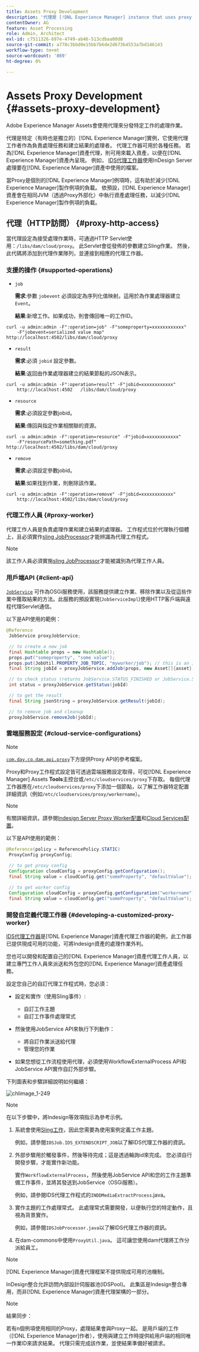 ```yaml
---
title: Assets Proxy Development
description: '代理是 [!DNL Experience Manager] instance that uses proxy workers to process jobs. Learn how to configure an [!DNL Experience Manager] 代理，支援的操作、代理元件以及如何開發自定義代理工作器。 '
contentOwner: AG
feature: Asset Processing
role: Admin, Architect
exl-id: c7511326-697e-4749-ab46-513cdbaa00d8
source-git-commit: a778c3bbd0e15bb7b6de2d673b4553a7bd146143
workflow-type: tm+mt
source-wordcount: '869'
ht-degree: 0%

---
```


# Assets Proxy Development {#assets-proxy-development}

Adobe Experience Manager Assets會使用代理來分發特定工作的處理作業。

代理是特定（有時也是獨立的）[!DNL Experience Manager]實例，它使用代理工作者作為負責處理任務和建立結果的處理者。 代理工作器可用於各種任務。 若為[!DNL Experience Manager]資產代理，則可用來載入資產，以便在[!DNL Experience Manager]資產內呈現。 例如， [IDS代理工作器](indesign.md)使用InDesign Server處理要在[!DNL Experience Manager]資產中使用的檔案。

當Proxy是個別的[!DNL Experience Manager]例項時，這有助於減少[!DNL Experience Manager]製作例項的負載。 依預設，[!DNL Experience Manager]資產會在相同JVM（透過Proxy外部化）中執行資產處理任務，以減少[!DNL Experience Manager]製作例項的負載。

## 代理（HTTP訪問） {#proxy-http-access}

當代理設定為接受處理作業時，可通過HTTP Servlet使用：`/libs/dam/cloud/proxy`。 此Servlet會從發佈的參數建立Sling作業。 然後，此代碼將添加到代理作業隊列，並連接到相應的代理工作器。

### 支援的操作 {#supported-operations}

* `job`

   **需求**:參數 `jobevent` 必須設定為序列化值映射。這用於為作業處理器建立`Event`。

   **結果**:新增工作。如果成功，則會傳回唯一的工作ID。

```shell
curl -u admin:admin -F":operation=job" -F"someproperty=xxxxxxxxxxxx"
    -F"jobevent=serialized value map" http://localhost:4502/libs/dam/cloud/proxy
```

* `result`

   **需求**:必須 `jobid` 設定參數。

   **結果**:返回由作業處理器建立的結果節點的JSON表示。

```shell
curl -u admin:admin -F":operation=result" -F"jobid=xxxxxxxxxxxx"
    http://localhost:4502   /libs/dam/cloud/proxy
```

* `resource`

   **需求**:必須設定參數jobid。

   **結果**:傳回與指定作業相關聯的資源。

```shell
curl -u admin:admin -F":operation=resource" -F"jobid=xxxxxxxxxxxx"
    -F"resourcePath=something.pdf" http://localhost:4502/libs/dam/cloud/proxy
```

* `remove`

   **需求**:必須設定參數jobid。

   **結果**:如果找到作業，則刪除該作業。

```shell
curl -u admin:admin -F":operation=remove" -F"jobid=xxxxxxxxxxxx"
    http://localhost:4502/libs/dam/cloud/proxy
```

### 代理工作人員 {#proxy-worker}

代理工作人員是負責處理作業和建立結果的處理器。 工作程式位於代理執行個體上，且必須實作[sling JobProcessor](https://sling.apache.org/site/eventing-and-jobs.html)才能辨識為代理工作程式。

>[!NOTE]
>
>該工作人員必須實施[sling JobProcessor](https://sling.apache.org/site/eventing-and-jobs.html)才能被識別為代理工作人員。

### 用戶端API {#client-api}

[`JobService`](https://helpx.adobe.com/experience-manager/6-4/sites/developing/using/reference-materials/javadoc/index.html) 可作為OSGi服務使用，該服務提供建立作業、移除作業以及從這些作業中獲取結果的方法。此服務的預設實現(`JobServiceImpl`)使用HTTP客戶端與遠程代理Servlet通信。

以下是API使用的範例：

```java
@Reference
 JobService proxyJobService;

 // to create a new job
 final Hashtable props = new Hashtable();
 props.put("someproperty", "some value");
 props.put(JobUtil.PROPERTY_JOB_TOPIC, "myworker/job"); // this is an identifier of the worker
 final String jobId = proxyJobService.addJob(props, new Asset[]{asset});

 // to check status (returns JobService.STATUS_FINISHED or JobService.STATUS_INPROGRESS)
 int status = proxyJobService.getStatus(jobId)

 // to get the result
 final String jsonString = proxyJobService.getResult(jobId);

 // to remove job and cleanup
 proxyJobService.removeJob(jobId);
```

### 雲端服務設定 {#cloud-service-configurations}

>[!NOTE]
>
>[`com.day.cq.dam.api.proxy`](https://helpx.adobe.com/experience-manager/6-4/sites/developing/using/reference-materials/javadoc/com/day/cq/dam/commons/proxy/package-summary.html)下方提供Proxy API的參考檔案。

Proxy和Proxy工作程式設定皆可透過雲端服務設定取得，可從[!DNL Experience Manager] Assets **Tools**&#x200B;主控台或`/etc/cloudservices/proxy`下存取。 每個代理工作器應在`/etc/cloudservices/proxy`下添加一個節點，以了解工作器特定配置詳細資訊（例如`/etc/cloudservices/proxy/workername`）。

>[!NOTE]
>
>有關詳細資訊，請參閱[Indesign Server Proxy Worker配置](indesign.md#configuring-the-proxy-worker-for-indesign-server)和[Cloud Services配置](../sites-developing/extending-cloud-config.md)。

以下是API使用的範例：

```java
@Reference(policy = ReferencePolicy.STATIC)
 ProxyConfig proxyConfig;
 
 // to get proxy config
 Configuration cloudConfig = proxyConfig.getConfiguration();
 final String value = cloudConfig.get("someProperty", "defaultValue");

 // to get worker config
 Configuration cloudConfig = proxyConfig.getConfiguration("workername");
 final String value = cloudConfig.get("someProperty", "defaultValue");
```

### 開發自定義代理工作器 {#developing-a-customized-proxy-worker}

[IDS代理工作器](indesign.md)是[!DNL Experience Manager]資產代理工作器的範例，此工作器已提供現成可用的功能，可將Indesign資產的處理作業外判。

您也可以開發和配置自己的[!DNL Experience Manager]資產代理工作人員，以建立專門工作人員來派送和外包您的[!DNL Experience Manager]資產處理任務。

設定您自己的自訂代理工作程式時，您必須：

* 設定和實作（使用Sling事件）:

   * 自訂工作主題
   * 自訂工作事件處理常式

* 然後使用JobService API來執行下列動作：

   * 將自訂作業派送給代理
   * 管理您的作業

* 如果您想從工作流程使用代理，必須使用WorkflowExternalProcess API和JobService API實作自訂外部步驟。

下列圖表和步驟詳細說明如何繼續：

![chlimage_1-249](assets/chlimage_1-249.png)

>[!NOTE]
>
>在以下步驟中，將Indesign等效項指示為參考示例。

1. 系統會使用[Sling工作](https://sling.apache.org/site/eventing-and-jobs.html)，因此您需要為使用案例定義工作主題。

   例如，請參閱`IDSJob.IDS_EXTENDSCRIPT_JOB`以了解IDS代理工作器的資訊。

1. 外部步驟用於觸發事件，然後等待完成；這是透過輪詢id來完成。 您必須自行開發步驟，才能實作新功能。

   實作`WorkflowExternalProcess`，然後使用JobService API和您的工作主題準備工作事件，並將其發送到JobService（OSGi服務）。

   例如，請參閱IDS代理工作程式的`INDDMediaExtractProcess`.java。

1. 實作主題的工作處理常式。 此處理常式需要開發，以便執行您的特定動作，且視為背景實作。

   例如，請參閱`IDSJobProcessor.java`以了解IDS代理工作器的資訊。

1. 在dam-commons中使用`ProxyUtil.java`。 這可讓您使用dam代理將工作分派給員工。

>[!NOTE]
>
>[!DNL Experience Manager]資產代理框架不提供現成可用的池機制。
>
>InDesign整合允許訪問內部設計伺服器池(IDSPool)。 此集區是Indesign整合專用，而非[!DNL Experience Manager]資產代理架構的一部分。

>[!NOTE]
>
>結果同步：
>
>若有n個例項使用相同的Proxy，處理結果會與Proxy一起。 是用戶端的工作（[!DNL Experience Manager]作者），使用與建立工作時提供給用戶端的相同唯一作業ID來請求結果。 代理只需完成該作業，並使結果準備好被請求。
